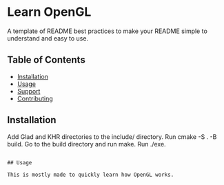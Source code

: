 
# Learn OpenGL

A template of README best practices to make your README simple to understand and easy to use. 

## Table of Contents

- [Installation](#installation)
- [Usage](#usage)
- [Support](#support)
- [Contributing](#contributing)

## Installation

Add Glad and KHR directories to the include/ directory.
Run cmake -S . -B build.
Go to the build directory and run make.
Run ./exe.
```

## Usage

This is mostly made to quickly learn how OpenGL works.


